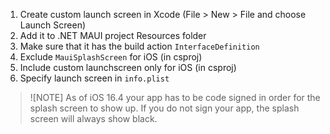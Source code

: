 1. Create custom launch screen in Xcode (File > New > File and choose Launch Screen)
2. Add it to .NET MAUI project Resources folder
3. Make sure that it has the build action `InterfaceDefinition`
4. Exclude `MauiSplashScreen` for iOS (in csproj)
5. Include custom launchscreen only for iOS (in csproj)
6. Specify launch screen in `info.plist`

> ![NOTE]
> As of iOS 16.4 your app has to be code signed in order for the splash screen to show up. If you do not sign your app, the splash screen will always show black.
